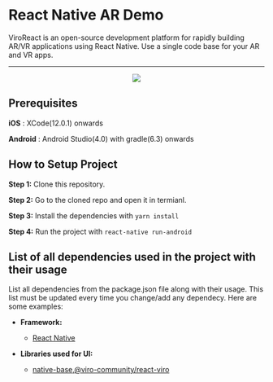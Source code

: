 # React Native AR Demo 

ViroReact is an open-source development platform for rapidly building AR/VR applications using React Native. Use a single code base for your AR and VR apps.

---

<center><img src="/demo/demo.gif" /></center>


## Prerequisites

**iOS** : XCode(12.0.1) onwards

**Android** : Android Studio(4.0) with gradle(6.3) onwards

## How to Setup Project

**Step 1:** Clone this repository.

**Step 2:** Go to the cloned repo and open it in termianl.

**Step 3:** Install the dependencies with `yarn install`

**Step 4:** Run the project with `react-native run-android`

## List of all dependencies used in the project with their usage

List all dependencies from the package.json file along with their usage. This list must be updated every time you change/add any dependecy. Here are some examples:

- **Framework:**
  - [React Native](https://github.com/facebook/react-native)

- **Libraries used for UI:**
  - [native-base](https://nativebase.io/),[@viro-community/react-viro](https://github.com/ViroCommunity/viro)


